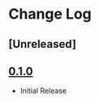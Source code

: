 # Change Log

## [Unreleased]


## [0.1.0]
* Initial Release

[0.2.0]: https://github.com/dSpaceLabs/http-client/compare/v0.1.0...HEAD
[0.1.0]: https://github.com/dSpaceLabs/http-client/compare/4366d366701f80623871f0abfbd61be24361093c...HEAD

